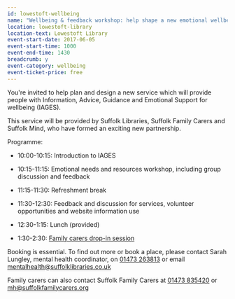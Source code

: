 ```yaml
---
id: lowestoft-wellbeing
name: "Wellbeing & feedback workshop: help shape a new emotional wellbeing service"
location: lowestoft-library
location-text: Lowestoft Library
event-start-date: 2017-06-05
event-start-time: 1000
event-end-time: 1430
breadcrumb: y
event-category: wellbeing
event-ticket-price: free
---
```


You're invited to help plan and design a new service which will provide people with Information, Advice, Guidance and Emotional Support for wellbeing (IAGES).

This service will be provided by Suffolk Libraries, Suffolk Family Carers and Suffolk Mind, who have formed an exciting new partnership.

Programme:

* 10:00-10:15: Introduction to IAGES

* 10:15-11:15: Emotional needs and resources workshop, including group discussion and feedback

* 11:15-11:30: Refreshment break

* 11:30-12:30: Feedback and discussion for services, volunteer opportunities and website information use

* 12:30-1:15: Lunch (provided)

* 1:30-2:30: [Family carers drop-in session](/events/lowestoft-2017-06-05-carers-drop-in/)

Booking is essential. To find out more or book a place, please contact Sarah Lungley, mental health coordinator, on [01473 263813](tel:01473263813) or email mentalhealth@suffolklibraries.co.uk

Family carers can also contact Suffolk Family Carers at [01473 835420](tel:01473835420) or mh@suffolkfamilycarers.org
